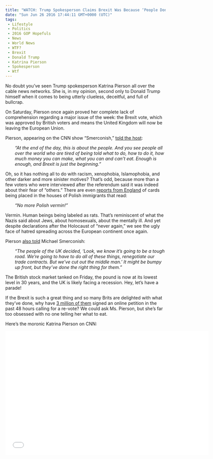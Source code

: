 ```yaml
---
title: "WATCH: Trump Spokesperson Claims Brexit Was Because ‘People Don’t Want To Be Told What To Eat’"
date: "Sun Jun 26 2016 17:44:11 GMT+0000 (UTC)"
tags: 
 - Lifestyle
 - Politics
 - 2016 GOP Hopefuls
 - News
 - World News
 - WTF?
 - Brexit
 - Donald Trump
 - Katrina Pierson
 - Spokesperson
 - Wtf
---
```

<p>No doubt you&#x2019;ve seen Trump spokesperson Katrina Pierson all over the cable news networks. She is, in my opinion, second only to Donald Trump himself when it comes to being utterly clueless, deceitful, and full of bullcrap.</p><p>On Saturday, Pierson once again proved her complete lack of comprehension regarding a major issue of the week: the Brexit vote, which was approved by British voters and means the United Kingdom will now be leaving the European Union.</p><p>Pierson, appearing on the CNN show &#x201C;Smerconish,&#x201D; <a href="https://www.youtube.com/watch?v=28BVtizXe2w" onclick="__gaTracker(&apos;send&apos;, &apos;event&apos;, &apos;outbound-article&apos;, &apos;https://www.youtube.com/watch?v=28BVtizXe2w&apos;, &apos;told the host&apos;);" target="_blank">told the host</a>:</p><p style="padding-left: 30px;"><em>&#x201C;At the end of the day, this is about the people. And you see people all over the world who are tired of being told what to do, how to do it, how much money you can make, what you can and can&#x2019;t eat. Enough is enough, and Brexit is just the beginning.&#x201D;</em></p><p>Oh, so it has nothing all to do with racism, xenophobia, Islamophobia, and other darker and more sinister motives? That&#x2019;s odd, because more than a few voters who were interviewed after the referendum said it was indeed about their fear of &#x201C;others.&#x201D; There are even <a href="http://www.dailymail.co.uk/news/article-3659842/No-Polish-vermin-Police-investigating-laminated-cards-reading-leave-EU-home-scum-posted-doors.html" onclick="__gaTracker(&apos;send&apos;, &apos;event&apos;, &apos;outbound-article&apos;, &apos;http://www.dailymail.co.uk/news/article-3659842/No-Polish-vermin-Police-investigating-laminated-cards-reading-leave-EU-home-scum-posted-doors.html&apos;, &apos;reports from England&apos;);" target="_blank">reports from England</a> of cards being placed in the houses of Polish immigrants that read:</p><p style="padding-left: 30px;"><em>&#x201C;No more Polish vermin!&#x201D;</em></p><p>Vermin. Human beings being labeled as rats. That&#x2019;s reminiscent of what the Nazis said about Jews, about homosexuals, about the mentally ill. And yet despite declarations after the Holocaust of &#x201C;never again,&#x201D; we see the ugly face of hatred spreading across the European continent once again.</p><p>Pierson <a href="http://www.rawstory.com/2016/06/katrina-pierson-defends-brexit-vote-people-dont-want-to-be-told-what-to-eat/" onclick="__gaTracker(&apos;send&apos;, &apos;event&apos;, &apos;outbound-article&apos;, &apos;http://www.rawstory.com/2016/06/katrina-pierson-defends-brexit-vote-people-dont-want-to-be-told-what-to-eat/&apos;, &apos;also told&apos;);" target="_blank">also told</a> Michael Smerconish:</p><p style="padding-left: 30px;"><em>&#x201C;The people of the UK decided, &#x2018;Look, we know it&#x2019;s going to be a tough road. We&#x2019;re going to have to do all of these things, renegotiate our trade contracts. But we&#x2019;ve cut out the middle man.&#x2019; It might be bumpy up front, but they&#x2019;ve done the right thing for them.&#x201D;</em></p><p>The British stock market tanked on Friday, the pound is now at its lowest level in 30 years, and the UK is likely facing a recession. Hey, let&#x2019;s have a parade!</p><p>If the Brexit is such a great thing and so many Brits are delighted with what they&#x2019;ve done, why have <a href="http://www.cnbc.com/2016/06/26/uk-voters-3-million-of-them-want-another-bite-at-the-brexit-apple.html" onclick="__gaTracker(&apos;send&apos;, &apos;event&apos;, &apos;outbound-article&apos;, &apos;http://www.cnbc.com/2016/06/26/uk-voters-3-million-of-them-want-another-bite-at-the-brexit-apple.html&apos;, &apos;3 million of them&apos;);" target="_blank">3 million of them</a> signed an online petition in the past 48 hours calling for a re-vote? We could ask Ms. Pierson, but she&#x2019;s far too obsessed with no one telling her what to eat.</p><p>Here&#x2019;s the moronic Katrina Pierson on CNN:</p><p><span class="embed-youtube" style="text-align:center; display: block;"><iframe class="youtube-player" type="text/html" width="640" height="390" src="//www.youtube.com/embed/28BVtizXe2w?version=3&amp;rel=1&amp;fs=1&amp;autohide=2&amp;showsearch=0&amp;showinfo=1&amp;iv_load_policy=1&amp;wmode=transparent" allowfullscreen="true" style="border:0;"></iframe></span></p>